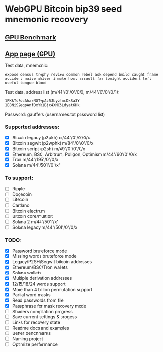# WebGPU Bitcoin bip39 seed mnemonic recovery

## [GPU Benchmark](https://georg95.github.io/bip39-brute/benchmark.html)

## [App page (GPU)](https://georg95.github.io/bip39-brute/index.html)

Test data, mnemonic:
```
expose census trophy review common rebel ask depend build caught frame accident naive shiver inmate host assault fan tonight accident left useful tongue blood
```
Test data, address list (m/44'/0'/0'/0/0, m/44'/0'/0'/0/1):
```
1PKkTsFscAharNGTvpAz5JbyztmcDkSa3Y
1E8NiS2eqpAnfDxYk1Bjc4XMC5Ldyat6Hk
```
Password: gauffers (usernames.txt password list)

### Supported addresses:

- [x] Bitcoin legacy (p2pkh) m/44'/0'/0'/0/x
- [x] Bitcoin segwit (p2wphk) m/84'/0'/0'/0/x
- [x] Bitcoin script (p2sh) m/49'/0'/0'/0/x
- [x] Ethereum, BSC, Arbitrum, Poligon, Optimism m/44'/60'/0'/0/x
- [x] Tron m/44'/195'/0'/0/x
- [x] Solana m/44'/501'/0'/x'

### To support:

- [ ] Ripple
- [ ] Dogecoin
- [ ] Litecoin
- [ ] Cardano
- [ ] Bitcoin electrum
- [ ] Bitcoin core/multibit
- [ ] Solana 2 m/44'/501'/x'
- [ ] Solana legacy m/44'/501'/0'/0/x

### TODO:

- [x] Password bruteforce mode
- [x] Missing words bruteforce mode
- [x] Legacy/P2SH/Segwit bitcoin addresses
- [x] Ethereum/BSC/Tron wallets
- [x] Solana wallets
- [x] Multiple derivation addresses
- [x] 12/15/18/24 words support
- [x] More than 4 billion permutation support
- [x] Partial word masks
- [x] Read passwords from file
- [x] Passphrase for mask recovery mode
- [ ] Shaders compilation progress
- [ ] Save current settings & progess
- [ ] Links for recovery state
- [ ] Readme docs and examples
- [ ] Better benchmarks
- [ ] Naming project
- [ ] Optimize performance
